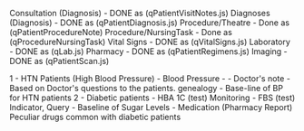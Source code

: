 Consultation (Diagnosis) - DONE as (qPatientVisitNotes.js)
Diagnoses (Diagnosis) - DONE as (qPatientDiagnosis.js)
Procedure/Theatre - Done as (qPatientProcedureNote)
Procedure/NursingTask - Done as (qProcedureNursingTask)
Vital Signs - DONE as (qVitalSigns.js)
Laboratory - DONE as (qLab.js)
Pharmacy - DONE as (qPatientRegimens.js)
Imaging - DONE as (qPatientScan.js)



1 - HTN Patients (High Blood Pressure) - Blood Pressure - 
    - Doctor's note - Based on Doctor's questions to the patients. genealogy
    - Base-line of BP for HTN patients
2 - Diabetic patients
    - HBA 1C (test) Monitoring
    - FBS (test) Indicator, Query
        - Baseline of Sugar Levels
    - Medication (Pharmacy Report) Peculiar drugs common with diabetic patients



